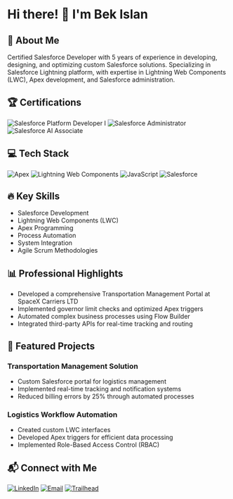 # Hi there! 👋 I'm Bek Islan

## 🚀 About Me
Certified Salesforce Developer with 5 years of experience in developing, designing, and optimizing custom Salesforce solutions. Specializing in Salesforce Lightning platform, with expertise in Lightning Web Components (LWC), Apex development, and Salesforce administration.

## 🏆 Certifications
![Salesforce Platform Developer I](https://img.shields.io/badge/Salesforce-Platform%20Developer%20I-blue?style=for-the-badge&logo=salesforce)
![Salesforce Administrator](https://img.shields.io/badge/Salesforce-Administrator-green?style=for-the-badge&logo=salesforce)
![Salesforce AI Associate](https://img.shields.io/badge/Salesforce-AI%20Associate-orange?style=for-the-badge&logo=salesforce)

## 💻 Tech Stack
![Apex](https://img.shields.io/badge/Apex-Salesforce-blue?style=for-the-badge)
![Lightning Web Components](https://img.shields.io/badge/LWC-Lightning%20Web%20Components-brightgreen?style=for-the-badge)
![JavaScript](https://img.shields.io/badge/JavaScript-F7DF1E?style=for-the-badge&logo=javascript&logoColor=black)
![Salesforce](https://img.shields.io/badge/Salesforce-00A1E0?style=for-the-badge&logo=salesforce&logoColor=white)

## 🔥 Key Skills
- Salesforce Development
- Lightning Web Components (LWC)
- Apex Programming
- Process Automation
- System Integration
- Agile Scrum Methodologies

## 📊 Professional Highlights
- Developed a comprehensive Transportation Management Portal at SpaceX Carriers LTD
- Implemented governor limit checks and optimized Apex triggers
- Automated complex business processes using Flow Builder
- Integrated third-party APIs for real-time tracking and routing

## 🌟 Featured Projects
### Transportation Management Solution
- Custom Salesforce portal for logistics management
- Implemented real-time tracking and notification systems
- Reduced billing errors by 25% through automated processes

### Logistics Workflow Automation
- Created custom LWC interfaces
- Developed Apex triggers for efficient data processing
- Implemented Role-Based Access Control (RBAC)

## 📬 Connect with Me
[![LinkedIn](https://img.shields.io/badge/LinkedIn-0077B5?style=for-the-badge&logo=linkedin&logoColor=white)](www.linkedin.com/in/bek-islan-8a5139212)
[![Email](https://img.shields.io/badge/Email-D14836?style=for-the-badge&logo=gmail&logoColor=white)](mailto:beksdevelop@gmail.com)
[![Trailhead](https://img.shields.io/badge/Trailhead-Salesforce-00A1E0?style=for-the-badge&logo=salesforce&logoColor=white)](https://www.salesforce.com/trailblazer/bekislan)
